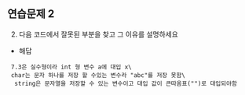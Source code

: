 ## 연습문제 2
2. 다음 코드에서 잘못된 부분을 찾고 그 이유를 설명하세요



- 해답
```
 7.3은 실수형이라 int 형 변수 a에 대입 x\
 char는 문자 하나를 저장 할 수있는 변수라 "abc"를 저장 못함\
  string은 문자열을 저장할 수 있는 변수이고 대입 값이 큰따옴표("")로 대입되야함
```